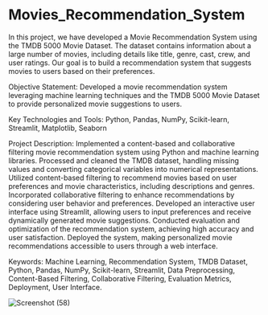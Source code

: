 # Movies_Recommendation_System
In this project, we have developed a Movie Recommendation System using the TMDB 5000 Movie Dataset. The dataset contains information about a large number of movies, including details like title, genre, cast, crew, and user ratings. Our goal is to build a recommendation system that suggests movies to users based on their preferences.

Objective Statement:
Developed a movie recommendation system leveraging machine learning techniques and the TMDB 5000 Movie Dataset to provide personalized movie suggestions to users.

Key Technologies and Tools:
Python, Pandas, NumPy, Scikit-learn, Streamlit, Matplotlib, Seaborn

Project Description:
Implemented a content-based and collaborative filtering movie recommendation system using Python and machine learning libraries.
Processed and cleaned the TMDB dataset, handling missing values and converting categorical variables into numerical representations.
Utilized content-based filtering to recommend movies based on user preferences and movie characteristics, including descriptions and genres.
Incorporated collaborative filtering to enhance recommendations by considering user behavior and preferences.
Developed an interactive user interface using Streamlit, allowing users to input preferences and receive dynamically generated movie suggestions.
Conducted evaluation and optimization of the recommendation system, achieving high accuracy and user satisfaction.
Deployed the system, making personalized movie recommendations accessible to users through a web interface.

Keywords:
Machine Learning, Recommendation System, TMDB Dataset, Python, Pandas, NumPy, Scikit-learn, Streamlit, Data Preprocessing, Content-Based Filtering, Collaborative Filtering, Evaluation Metrics, Deployment, User Interface.

![Screenshot (58)](https://github.com/ankushchavan2001/Movies_Recommendation_System/assets/153758084/2811eff1-be9b-4c65-af39-fece959ef264)
